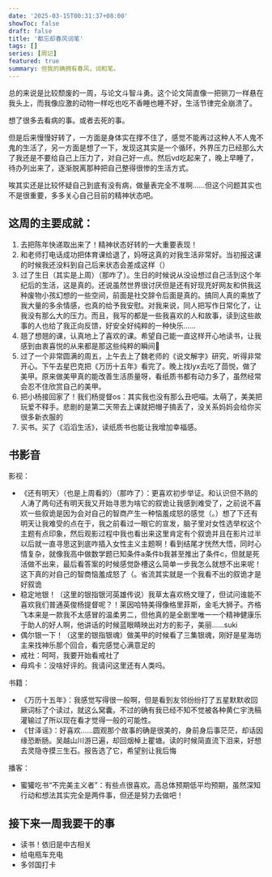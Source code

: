 ```yaml
---
date: '2025-03-15T00:31:37+08:00'
showToc: false
draft: false
title: '都忘却春风词笔'
tags: []
series: [周记]
featured: true
summary: 但我的确拥有春风，词和笔。
---
```



总的来说是比较颓废的一周，与论文斗智斗勇。这个论文简直像一把铡刀一样悬在我头上，而我像应激的动物一样吃也吃不香睡也睡不好，生活节律完全崩溃了。

想了很多去看病的事。或者去死的事。

但是后来慢慢好转了，一方面是身体实在撑不住了，感觉不能再过这种人不人鬼不鬼的生活了，另一方面是想了一下，发现这其实是一个循环，外界压力已经那么大了我还是不要给自己上压力了，对自己好一点。然后vd吃起来了，晚上早睡了，待办列出来了，逐渐脱离那种把自己整得很惨的生活方式。

唉其实还是比较怀疑自己到底有没有病，做量表完全不准啊……但这个问题其实也不是很重要，多多关心自己目前的精神状态吧。

## 这周的主要成就：

1. 去把陈年快递取出来了！精神状态好转的一大重要表现！
2. 和老师打电话成功把体育课给退了，妈呀这真的对我生活非常好。当初报这课的时候我还没料到自己后来状态会差成这样（）
3. 过了生日（其实是上周）（那咋了）。生日的时候说从没设想过自己活到这个年纪后的生活，这是真的。还说虽然世界很讨厌但是还有好现充好网友和供我这种废物小孩幻想的一些空间，前面是社交辞令后面是真的。搞同人真的乘放了我大量的多余情感，也真的给予我安慰。对我来说，同人把写作日常化了，让我没有那么大的压力。而且，我写的都是一些我喜欢的人和故事，读到这些故事的人也给了我正向反馈，好安全好纯粹的一种快乐……
4. 翘了想翘的课，认真地上了喜欢的课。希望自己能一直这样开心地读书，让我感到由衷喜悦的从来都是那这些纯粹的瞬间🥺
5. 过了一个非常圆满的周五，上午去上了魏老师的《说文解字》研究，听得非常开心。下午去星巴克把《万历十五年》看完了。晚上找lyx去吃了茴悦，做了美甲。原来做美甲真的能改善生活质量呀，看纸质书都有动力多了，虽然经常会忍不住欣赏自己的美甲。
6. 把小杨接回家了！我们杨提督os：其实我也没有那么丑吧喵。太萌了，美美把玩爱不释手。悲剧的是第二天带去上课就把帽子搞丢了，没关系妈妈会给你买很多新衣服的
7. 买书。买了《滔滔生活》，读纸质书也能让我增加幸福感。

## 书影音

影视：

- 《还有明天〉（也是上周看的）（那咋了）：更喜欢初步举证。和认识但不熟的人涛了两句还有明天我又开始寻思为啥它的叙诡让我感到难受了，之前说不喜欢一些叙诡是因为会对自己的智商产生一种恼羞成怒的感觉（。）想了下还有明天让我难受的点在于，我之前看过一眼它的宣发，脑子里对女性选举权这个主题有点印象，然后观影过程中我也看出来这里肯定有个叙诡并且在影片过半以后就一直寻思这到底咋插入女性主义主题啊！看到结尾才恍然大悟，同时心情复杂，就像我高中做数学题已知条件a条件b我甚至推出了条件c，但就是死活做不出来，最后看答案的时候感觉卧槽这么简单一步我怎么就想不出来呢！这下真的对自己的智商恼羞成怒了（。省流其实就是一个我看不出的叙诡才是好叙诡
- 稳定地银！（这里的银指银河英雄传说）我草太喜欢杨文理了，但试问谁能不喜欢我们普通英俊杨提督呢？！莱因哈特美得像格里菲斯，金毛大狮子。齐格飞本来是一款我不太感冒的温柔男二，但他真的是全剧里唯一一个精神健康乐于助人的好人啊，他讲话的时候蓝眼睛映出对方的影子，美丽……suki
- 偶尔银一下！（这里的银指银魂）做美甲的时候看了三集银魂，刚好是星海坊主来找神乐那个回合，看完感觉心满意足的
- 戒社：呵呵，我要开始看戒社了
- 母鸡卡：没啥好评的。我请问这里还有人类吗。

书籍：

- 《万历十五年》：我感觉写得很一般啊，但是看到友邻纷纷打了五星默默收回厥词标了个读过，就这么窝囊。不过的确有我已经不知不觉被各种黄仁宇洗稿灌输过了所以现在看才觉得一般的可能性。
- 《甘泽谣》：好喜欢……圆观那个故事的确是很美的，身前身后事茫茫，却话因缘恐断肠。吴越山川游已遍，却回烟棹上瞿塘。读的时候简直流下泪来，好想去灵隐寺摸三生石。报告选了它，希望别让我后悔

播客：

- 蜜獾吃书“不完美主义者”：有些点很喜欢。高总体预期低平均预期，虽然深知行动和想法其实完全是两件事，但还是努力去做吧！

## 接下来一周我要干的事

- 读书！依旧是中古相关
- 给电瓶车充电
- 多邻国打卡